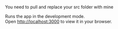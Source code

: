 You need to pull and replace your src folder with mine 

Runs the app in the development mode.\
Open [http://localhost:3000](http://localhost:3000) to view it in your browser.
